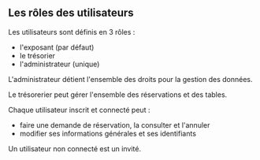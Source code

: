 ## Les rôles des utilisateurs

Les utilisateurs sont définis en 3 rôles :

- l'exposant (par défaut)
- le trésorier
- l'administrateur (unique)

L'administrateur détient l'ensemble des droits pour la gestion des données.

Le trésorerier peut gérer l'ensemble des réservations et des tables.

Chaque utilisateur inscrit et connecté peut :

- faire une demande de réservation, la consulter et l'annuler
- modifier ses informations générales et ses identifiants

Un utilisateur non connecté est un invité.
